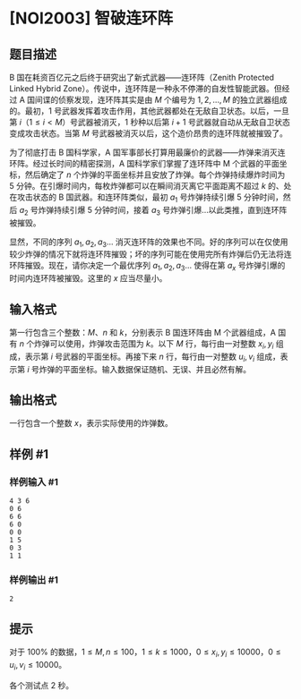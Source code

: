 # [NOI2003] 智破连环阵

## 题目描述

B 国在耗资百亿元之后终于研究出了新式武器——连环阵（Zenith Protected Linked Hybrid Zone）。传说中，连环阵是一种永不停滞的自发性智能武器。但经过 A 国间谍的侦察发现，连环阵其实是由 $M$ 个编号为 $1, 2,\ldots, M$ 的独立武器组成的。最初，$1$ 号武器发挥着攻击作用，其他武器都处在无敌自卫状态。以后，一旦第 $i$（$1\leq i< M$）号武器被消灭，$1$ 秒种以后第 $i+1$ 号武器就自动从无敌自卫状态变成攻击状态。当第 $M$ 号武器被消灭以后，这个造价昂贵的连环阵就被摧毁了。

为了彻底打击 B 国科学家，A 国军事部长打算用最廉价的武器——炸弹来消灭连环阵。经过长时间的精密探测，A 国科学家们掌握了连环阵中 M 个武器的平面坐标，然后确定了 $n$ 个炸弹的平面坐标并且安放了炸弹。每个炸弹持续爆炸时间为 $5$ 分钟。在引爆时间内，每枚炸弹都可以在瞬间消灭离它平面距离不超过 $k$ 的、处在攻击状态的 B 国武器。和连环阵类似，最初 $a_1$ 号炸弹持续引爆 $5$ 分钟时间，然后 $a_2$ 号炸弹持续引爆 $5$ 分钟时间，接着 $a_3$ 号炸弹引爆$\ldots$以此类推，直到连环阵被摧毁。

显然，不同的序列 $a_1, a_2, a_3\ldots$ 消灭连环阵的效果也不同。好的序列可以在仅使用较少炸弹的情况下就将连环阵摧毁；坏的序列可能在使用完所有炸弹后仍无法将连环阵摧毁。现在，请你决定一个最优序列 $a_1, a_2, a_3\ldots$ 使得在第 $a_x$ 号炸弹引爆的时间内连环阵被摧毁。这里的 $x$ 应当尽量小。

## 输入格式

第一行包含三个整数：$M$、$n$ 和 $k$，分别表示 B 国连环阵由 M 个武器组成，A 国有 $n$ 个炸弹可以使用，炸弹攻击范围为 $k$。以下 $M$ 行，每行由一对整数 $x_i, y_i$ 组成，表示第 $i$ 号武器的平面坐标。再接下来 $n$ 行，每行由一对整数 $u_i, v_i$ 组成，表示第 $i$ 号炸弹的平面坐标。输入数据保证随机、无误、并且必然有解。


## 输出格式

一行包含一个整数 $x$，表示实际使用的炸弹数。


## 样例 #1

### 样例输入 #1
```
4 3 6
0 6
6 6
6 0
0 0
1 5
0 3
1 1
```

### 样例输出 #1

```
2
```

## 提示

对于 $100\%$ 的数据，$1\leq M, n\leq 100$，$1\leq k\leq 1000$，$0\leq x_i, y_i\leq 10000$，$0\leq u_i, v_i\leq 10000$。

各个测试点 $2$ 秒。

